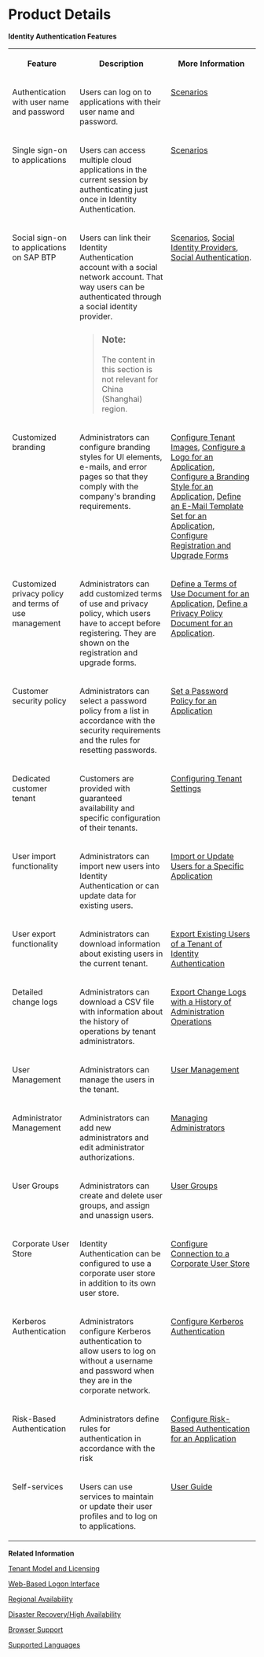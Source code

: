 <!-- loio4d404b1eb4f94a8eb30bb092131af166 -->

# Product Details

**Identity Authentication Features**


<table>
<tr>
<th valign="top">

Feature



</th>
<th valign="top">

Description



</th>
<th valign="top">

More Information



</th>
</tr>
<tr>
<td valign="top">

Authentication with user name and password



</td>
<td valign="top">

Users can log on to applications with their user name and password.



</td>
<td valign="top">

[Scenarios](scenarios-fb9898d.md)



</td>
</tr>
<tr>
<td valign="top">

Single sign-on to applications



</td>
<td valign="top">

Users can access multiple cloud applications in the current session by authenticating just once in Identity Authentication.



</td>
<td valign="top">

[Scenarios](scenarios-fb9898d.md)



</td>
</tr>
<tr>
<td valign="top">

Social sign-on to applications on SAP BTP



</td>
<td valign="top">

Users can link their Identity Authentication account with a social network account. That way users can be authenticated through a social identity provider.

> ### Note:  
> The content in this section is not relevant for China \(Shanghai\) region.



</td>
<td valign="top">

[Scenarios](scenarios-fb9898d.md), [Social Identity Providers](Operation-Guide/social-identity-providers-17d400d.md), [Social Authentication](User-Guide/social-authentication-108607a.md).



</td>
</tr>
<tr>
<td valign="top">

Customized branding



</td>
<td valign="top">

Administrators can configure branding styles for UI elements, e-mails, and error pages so that they comply with the company's branding requirements.



</td>
<td valign="top">

[Configure Tenant Images](Operation-Guide/configure-tenant-images-8742046.md), [Configure a Logo for an Application](Operation-Guide/configure-a-logo-for-an-application-778f748.md), [Configure a Branding Style for an Application](Operation-Guide/configure-a-branding-style-for-an-application-32f8d33.md), [Define an E-Mail Template Set for an Application](Operation-Guide/define-an-e-mail-template-set-for-an-application-bb2c79b.md), [Configure Registration and Upgrade Forms](Operation-Guide/configure-registration-and-upgrade-forms-93a9e18.md)



</td>
</tr>
<tr>
<td valign="top">

Customized privacy policy and terms of use management



</td>
<td valign="top">

Administrators can add customized terms of use and privacy policy, which users have to accept before registering. They are shown on the registration and upgrade forms.



</td>
<td valign="top">

[Define a Terms of Use Document for an Application](Operation-Guide/define-a-terms-of-use-document-for-an-application-8a28c70.md), [Define a Privacy Policy Document for an Application](Operation-Guide/define-a-privacy-policy-document-for-an-application-9611118.md).



</td>
</tr>
<tr>
<td valign="top">

Customer security policy



</td>
<td valign="top">

Administrators can select a password policy from a list in accordance with the security requirements and the rules for resetting passwords.



</td>
<td valign="top">

[Set a Password Policy for an Application](Operation-Guide/set-a-password-policy-for-an-application-04a6e45.md)



</td>
</tr>
<tr>
<td valign="top">

Dedicated customer tenant



</td>
<td valign="top">

Customers are provided with guaranteed availability and specific configuration of their tenants.



</td>
<td valign="top">

[Configuring Tenant Settings](Operation-Guide/configuring-tenant-settings-d4d6fdc.md)



</td>
</tr>
<tr>
<td valign="top">

User import functionality



</td>
<td valign="top">

Administrators can import new users into Identity Authentication or can update data for existing users.



</td>
<td valign="top">

[Import or Update Users for a Specific Application](Operation-Guide/import-or-update-users-for-a-specific-application-33838e0.md)



</td>
</tr>
<tr>
<td valign="top">

User export functionality



</td>
<td valign="top">

Administrators can download information about existing users in the current tenant.



</td>
<td valign="top">

[Export Existing Users of a Tenant of Identity Authentication](Operation-Guide/export-existing-users-of-a-tenant-of-identity-authentication-40c29d2.md)



</td>
</tr>
<tr>
<td valign="top">

Detailed change logs



</td>
<td valign="top">

Administrators can download a CSV file with information about the history of operations by tenant administrators.



</td>
<td valign="top">

[Export Change Logs with a History of Administration Operations](Monitoring-and-Reporting/export-change-logs-with-a-history-of-administration-operations-9d96aae.md)



</td>
</tr>
<tr>
<td valign="top">

User Management



</td>
<td valign="top">

Administrators can manage the users in the tenant.



</td>
<td valign="top">

[User Management](Operation-Guide/user-management-228428f.md)



</td>
</tr>
<tr>
<td valign="top">

Administrator Management



</td>
<td valign="top">

Administrators can add new administrators and edit administrator authorizations.



</td>
<td valign="top">

[Managing Administrators](Operation-Guide/managing-administrators-786eea2.md)



</td>
</tr>
<tr>
<td valign="top">

User Groups



</td>
<td valign="top">

Administrators can create and delete user groups, and assign and unassign users.



</td>
<td valign="top">

[User Groups](Operation-Guide/user-groups-ddd067c.md)



</td>
</tr>
<tr>
<td valign="top">

Corporate User Store



</td>
<td valign="top">

Identity Authentication can be configured to use a corporate user store in addition to its own user store.



</td>
<td valign="top">

[Configure Connection to a Corporate User Store](Operation-Guide/corporate-user-store-neo-environment-461d71c.md#loioe5e9662146f948b49c11d01284231d75)



</td>
</tr>
<tr>
<td valign="top">

Kerberos Authentication



</td>
<td valign="top">

Administrators configure Kerberos authentication to allow users to log on without a username and password when they are in the corporate network.



</td>
<td valign="top">

[Configure Kerberos Authentication](Operation-Guide/configure-kerberos-authentication-b030165.md#loiob0301657df074ab081ab7556854aca56)



</td>
</tr>
<tr>
<td valign="top">

Risk-Based Authentication



</td>
<td valign="top">

Administrators define rules for authentication in accordance with the risk



</td>
<td valign="top">

[Configure Risk-Based Authentication for an Application](Operation-Guide/configure-risk-based-authentication-for-an-application-bc52fbf.md#loiobc52fbf3d59447bbb6aa22f80d8b6056)



</td>
</tr>
<tr>
<td valign="top">

Self-services



</td>
<td valign="top">

Users can use services to maintain or update their user profiles and to log on to applications.



</td>
<td valign="top">

[User Guide](User-Guide/user-guide-d4c3811.md)



</td>
</tr>
</table>

**Related Information**  


[Tenant Model and Licensing](tenant-model-and-licensing-93160eb.md "This document provides information about the tenant model, tenant licensing, and obtaining a tenant of Identity Authentication.")

[Web-Based Logon Interface](web-based-logon-interface-8e40afc.md "Service providers that delegate authentication to Identity Authentication can use two types of visualization of the web-based user interfaces for the logon pages of their applications.")

[Regional Availability](regional-availability-be600ca.md "Tenants are deployed on the productive domain accounts.ondemand.com.")

[Disaster Recovery/High Availability](disaster-recovery-high-availability-2c1a055.md "Disaster recovery (DR) and high availability (HA) are based on the capabilities of the underlying infrastructure.")

[Browser Support](browser-support-0741076.md "Information on the supported browser version for the administration console, and the end user screens of SAP Cloud Identity Services.")

[Supported Languages](supported-languages-0ea634d.md "Information on the supported languages for the administration console, and the end user screens of Identity Authentication.")

